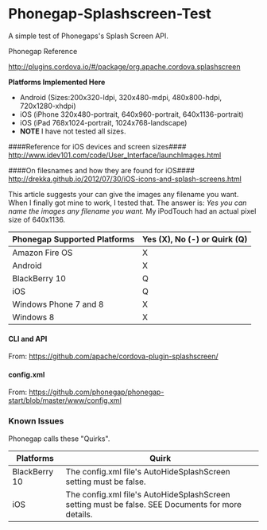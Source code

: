 # Phonegap-Splashscreen-Test
A simple test of Phonegaps's Splash Screen API.

Phonegap Reference

http://plugins.cordova.io/#/package/org.apache.cordova.splashscreen

**Platforms Implemented Here**
* Android (Sizes:200x320-ldpi, 320x480-mdpi, 480x800-hdpi, 720x1280-xhdpi)
* iOS (iPhone 320x480-portrait, 640x960-portrait,  640x1136-portrait)
* iOS (iPad 768x1024-portrait, 1024x768-landscape)
* **NOTE** I have not tested all sizes.

####Reference for iOS devices and screen sizes####
http://www.idev101.com/code/User_Interface/launchImages.html

####On filesnames and how they are found for iOS####
http://drekka.github.io/2012/07/30/iOS-icons-and-splash-screens.html

This article suggests your can give the images any filename you want. When I finally got mine to work, I tested that. The answer is: *Yes you can name the images any filename you want.* My iPodTouch had an actual pixel size of 640x1136.

Phonegap Supported Platforms | Yes (X), No (-) or Quirk (Q)
--------------------|-----------------------------
Amazon Fire OS | X 
Android | X
BlackBerry 10 | Q
iOS | Q
Windows Phone 7 and 8 | X
Windows 8 | X

#### CLI and API ####
From: https://github.com/apache/cordova-plugin-splashscreen/

#### config.xml ####
From: https://github.com/phonegap/phonegap-start/blob/master/www/config.xml

### Known Issues ###
Phonegap calls these "Quirks".

Platforms | Quirk
----------|------
BlackBerry 10 | The config.xml file's AutoHideSplashScreen setting must be false.
iOS | The config.xml file's AutoHideSplashScreen setting must be false. SEE Documents for more details.

